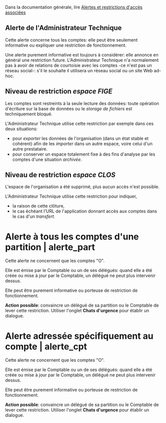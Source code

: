 Dans la documentation générale, lire <a href="$$/appli/alertes.html" target="_blank">Alertes et restrictions d'accès associées</a>

## Alerte de l'Administrateur Technique
Cette alerte concerne tous les comptes: elle peut être seulement informative ou expliquer une restriction de fonctionnement.

Une alerte purement informative est toujours à considérer: elle annonce en général une restriction future. L'Administrateur Technique n'a normalement pas à avoir de relations de courtoisie avec les comptes -ce n'est pas un réseau social-: s'il le souhaite il utilisera un réseau social ou un site Web ad-hoc.

## Niveau de restriction _espace FIGE_
Les comptes sont restreints à la seule lecture des données: toute opération d'écriture sur la base de données ou le _storage de fichiers_ est techniquement bloqué.

L'Administrateur Technique utilise cette restriction par exemple dans ces deux situations:
- pour _exporter_ les données de l'organisation (dans un état stable et cohérent) afin de les _importer_ dans un autre espace, voire celui d'un autre prestataire.
- pour conserver un espace totalement fixe à des fins d'analyse par les comptes d'une situation _archivée_.

## Niveau de restriction _espace CLOS_
L'espace de l'organisation a été supprimé, plus aucun accès n'est possible.

L'Administrateur Technique utilise cette restriction pour indiquer,
- la raison de cette clôture,
- le cas échéant l'URL de l'application donnant accès aux comptes dans le cas d'un _transfert_.

# Alerte à tous les comptes d'une partition | alerte_part
Cette alerte ne concernent que les comptes "O".

Elle est émise par le Comptable ou un de ses délégués: quand elle a été créée ou mise à jour par le Comptable, un délégué ne peut plus intervenir dessus.

Elle peut être purement informative ou porteuse de restriction de fonctionnement.

**Action possible**: convaincre un délégué de sa partition ou le Comptable de lever cette restriction. Utiliser l'onglet **Chats d'urgence** pour établir un dialogue.

# Alerte adressée spécifiquement au compte | alerte_cpt
Cette alerte ne concernent que les comptes "O".

Elle est émise par le Comptable ou un de ses délégués: quand elle a été créée ou mise à jour par le Comptable, un délégué ne peut plus intervenir dessus.

Elle peut être purement informative ou porteuse de restriction de fonctionnement.

**Action possible**: convaincre un délégué de sa partition ou le Comptable de lever cette restriction. Utiliser l'onglet **Chats d'urgence** pour établir un dialogue.
